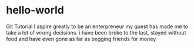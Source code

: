 # hello-world
Git Tutorial
I aspire greatly to be an enterpreneur
my quest has made me to take a lot of wrong decisions.
i have been broke to the last, 
stayed without food
and have even gone as far as begging friends for money

